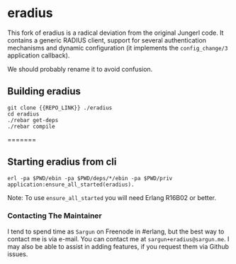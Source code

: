 # eradius

This fork of eradius is a radical deviation from the original
Jungerl code. It contains a generic RADIUS client, support for 
several authentication mechanisms and dynamic configuration
(it implements the `config_change/3` application callback).

We should probably rename it to avoid confusion.

## Building eradius

```
git clone {{REPO_LINK}} ./eradius
cd eradius
./rebar get-deps
./rebar compile
```

=======
## Starting eradius from cli

```
erl -pa $PWD/ebin -pa $PWD/deps/*/ebin -pa $PWD/priv
application:ensure_all_started(eradius).
```

Note: To use `ensure_all_started` you will need Erlang R16B02 or better.

### Contacting The Maintainer

I tend to spend time as `Sargun` on Freenode in #erlang, but the best way to contact me is via e-mail. You can contact me at `sargun+eradius@sargun.me`. I may also be able to assist in adding features, if you request them via Github issues.
